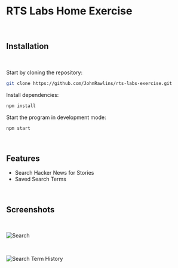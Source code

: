 # RTS Labs Home Exercise

<br>

## Installation

<br>

Start by cloning the repository:

```sh
git clone https://github.com/JohnRawlins/rts-labs-exercise.git
```

Install dependencies:

```sh
npm install
```

Start the program in development mode:

```sh
npm start
```

<br>

## Features

- Search Hacker News for Stories
- Saved Search Terms

<br>

## Screenshots

<br>

![Search](https://i.imgur.com/ViJsV3A.png)
<br>

<br>

![Search Term History](https://i.imgur.com/jJbfwBG.png)
